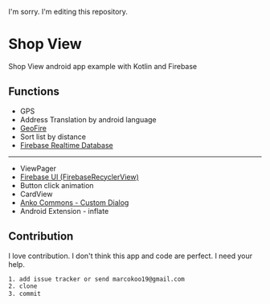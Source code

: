 I'm sorry. I'm editing this repository.

# Shop View
Shop View android app example with Kotlin and Firebase


## Functions
* GPS
* Address Translation by android language
* [GeoFire](https://github.com/firebase/geofire-java)
* Sort list by distance
* [Firebase Realtime Database](https://firebase.google.com/docs/database/)
-----
* ViewPager
* [Firebase UI (FirebaseRecyclerView)](https://github.com/firebase/FirebaseUI-Android/blob/master/database/README.md)
* Button click animation
* CardView
* [Anko Commons - Custom Dialog](https://github.com/Kotlin/anko/wiki/Anko-Commons-%E2%80%93-Dialogs)
* Android Extension - inflate


## Contribution
I love contribution. I don't think this app and code are perfect. I need your help.
```html
1. add issue tracker or send marcokoo19@gmail.com
2. clone
3. commit
```
